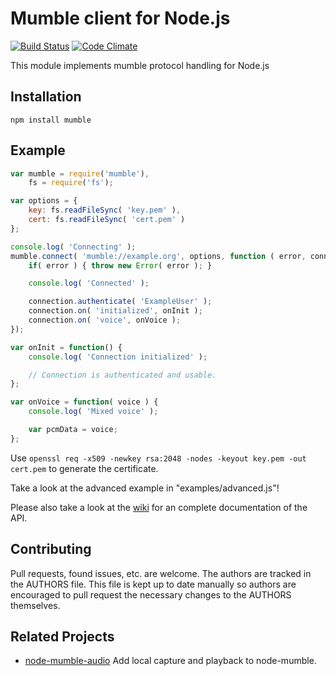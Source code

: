 
Mumble client for Node.js
=========================
[![Build Status](https://travis-ci.org/Rantanen/node-mumble.svg?branch=master)](https://travis-ci.org/Rantanen/node-mumble)
[![Code Climate](https://codeclimate.com/github/Rantanen/node-mumble/badges/gpa.svg)](https://codeclimate.com/github/Rantanen/node-mumble)

This module implements mumble protocol handling for Node.js

Installation
------------

`npm install mumble`

Example
-------

```javascript
var mumble = require('mumble'),
    fs = require('fs');

var options = {
    key: fs.readFileSync( 'key.pem' ),
    cert: fs.readFileSync( 'cert.pem' )
};

console.log( 'Connecting' );
mumble.connect( 'mumble://example.org', options, function ( error, connection ) {
    if( error ) { throw new Error( error ); }

    console.log( 'Connected' );

    connection.authenticate( 'ExampleUser' );
    connection.on( 'initialized', onInit );
    connection.on( 'voice', onVoice );
});

var onInit = function() {
    console.log( 'Connection initialized' );

    // Connection is authenticated and usable.
};

var onVoice = function( voice ) {
    console.log( 'Mixed voice' );

    var pcmData = voice;
};
```

Use `openssl req -x509 -newkey rsa:2048 -nodes -keyout key.pem -out cert.pem` to generate the certificate.

Take a look at the advanced example in "examples/advanced.js"!

Please also take a look at the [wiki](https://github.com/Rantanen/node-mumble/wiki/API) for an complete documentation of the API.

Contributing
------------

Pull requests, found issues, etc. are welcome. The authors are tracked in the
AUTHORS file. This file is kept up to date manually so authors are encouraged
to pull request the necessary changes to the AUTHORS themselves.

Related Projects
----------------
- [node-mumble-audio](https://github.com/EvolveLabs/node-mumble-audio) Add local capture and playback to node-mumble.
